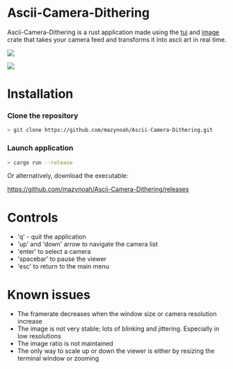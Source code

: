 # Ascii-Camera-Dithering

Ascii-Camera-Dithering is a rust application made using the [tui](https://docs.rs/tui) and [image](https://docs.rs/image) crate that takes your camera feed and transforms it into ascii art in real time.

![](./assets/low_res.gif)

![](./assets/high_res.gif)

# Installation

### Clone the repository

```sh
> git clone https://github.com/mazynoah/Ascii-Camera-Dithering.git
```

### Launch application

```sh
> cargo run --release
```

Or alternatively, download the executable:

https://github.com/mazynoah/Ascii-Camera-Dithering/releases

# Controls
 - 'q' - quit the application
 - 'up' and 'down' arrow to navigate the camera list
 - 'enter' to select a camera
 - 'spacebar' to pause the viewer
 - 'esc' to return to the main menu


# Known issues

 - The framerate decreases when the window size or camera resolution increase 
 - The image is not very stable; lots of blinking and jittering. Especially in low resolutions
 - The image ratio is not maintained
 - The only way to scale up or down the viewer is either by resizing the terminal window or zooming
